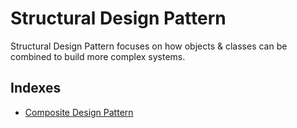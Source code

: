 # Structural Design Pattern

Structural Design Pattern focuses on how objects & classes can be combined to build more complex systems.

## Indexes

  * [Composite Design Pattern](./composite-design-pattern/README.md)
